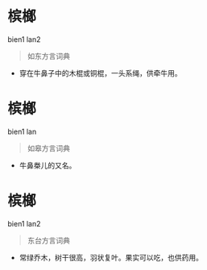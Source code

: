 # 槟榔
bien1 lan2
> 如东方言词典
- 穿在牛鼻子中的木棍或铜棍，一头系绳，供牵牛用。

# 槟榔
bien1 lan
> 如皋方言词典
- 牛鼻桊儿的又名。

# 槟榔
bien1 lan2
> 东台方言词典
- 常绿乔木，树干很高，羽状复叶。果实可以吃，也供药用。
